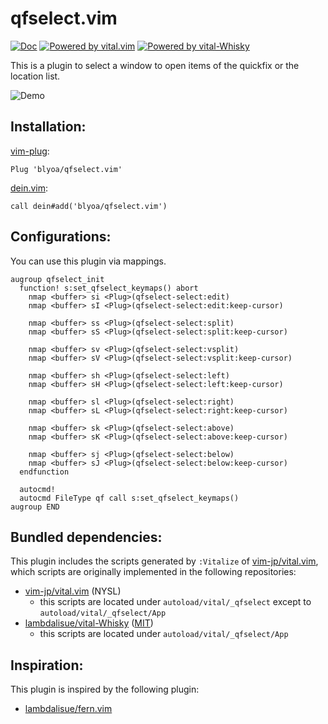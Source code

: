 qfselect.vim
============

[![Doc](https://img.shields.io/badge/doc-%3Ah%20qfselect-orange.svg)](doc/qfselect.txt)
[![Powered by vital.vim](https://img.shields.io/badge/powered%20by-vital.vim-80273f.svg)](https://github.com/vim-jp/vital.vim)
[![Powered by vital-Whisky](https://img.shields.io/badge/powered%20by-vital--Whisky-80273f.svg)](https://github.com/lambdalisue/vital-Whisky)

This is a plugin to select a window to open items of the quickfix or the location list.

![Demo](https://user-images.githubusercontent.com/9126033/179100532-b3851c0f-8a76-4153-b84c-4b8efb1a001d.gif)


Installation:
-------------

[vim-plug](https://github.com/junegunn/vim-plug):
```viml
Plug 'blyoa/qfselect.vim'
```

[dein.vim](https://github.com/Shougo/dein.vim):
```viml
call dein#add('blyoa/qfselect.vim')
```


Configurations:
---------------

You can use this plugin via mappings.

```viml
augroup qfselect_init
  function! s:set_qfselect_keymaps() abort
    nmap <buffer> si <Plug>(qfselect-select:edit)
    nmap <buffer> sI <Plug>(qfselect-select:edit:keep-cursor)

    nmap <buffer> ss <Plug>(qfselect-select:split)
    nmap <buffer> sS <Plug>(qfselect-select:split:keep-cursor)

    nmap <buffer> sv <Plug>(qfselect-select:vsplit)
    nmap <buffer> sV <Plug>(qfselect-select:vsplit:keep-cursor)

    nmap <buffer> sh <Plug>(qfselect-select:left)
    nmap <buffer> sH <Plug>(qfselect-select:left:keep-cursor)

    nmap <buffer> sl <Plug>(qfselect-select:right)
    nmap <buffer> sL <Plug>(qfselect-select:right:keep-cursor)

    nmap <buffer> sk <Plug>(qfselect-select:above)
    nmap <buffer> sK <Plug>(qfselect-select:above:keep-cursor)

    nmap <buffer> sj <Plug>(qfselect-select:below)
    nmap <buffer> sJ <Plug>(qfselect-select:below:keep-cursor)
  endfunction

  autocmd!
  autocmd FileType qf call s:set_qfselect_keymaps()
augroup END
```


Bundled dependencies:
---------------------

This plugin includes the scripts generated by `:Vitalize` of
[vim-jp/vital.vim](https://github.com/vim-jp/vital.vim), which 
scripts are originally implemented in the following repositories:

- [vim-jp/vital.vim](https://github.com/vim-jp/vital.vim) (NYSL)
  - this scripts are located under `autoload/vital/_qfselect` except to `autoload/vital/_qfselect/App`
- [lambdalisue/vital-Whisky](https://github.com/lambdalisue/vital-Whisky) ([MIT](https://github.com/lambdalisue/vital-Whisky/blob/master/LICENSE))
  - this scripts are located under `autoload/vital/_qfselect/App`


Inspiration:
------------

This plugin is inspired by the following plugin:

- [lambdalisue/fern.vim](https://github.com/lambdalisue/fern.vim)
